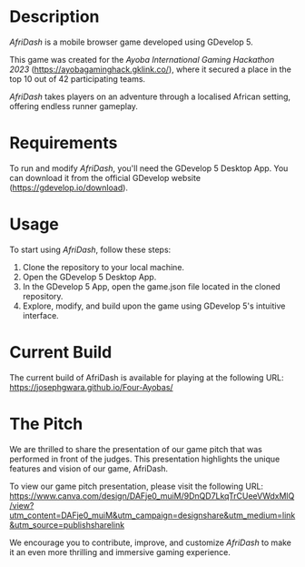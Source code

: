 # Description
_AfriDash_ is a mobile browser game developed using GDevelop 5. 

This game was created for the _Ayoba International Gaming Hackathon 2023_ (https://ayobagaminghack.gklink.co/), where it secured a place in the top 10 out of 42 participating teams. 

_AfriDash_ takes players on an adventure through a localised African setting, offering endless runner gameplay.

# Requirements
To run and modify _AfriDash_, you'll need the GDevelop 5 Desktop App. You can download it from the official GDevelop website (https://gdevelop.io/download).

# Usage
To start using _AfriDash_, follow these steps:

1. Clone the repository to your local machine.
2. Open the GDevelop 5 Desktop App.
3. In the GDevelop 5 App, open the game.json file located in the cloned repository.
4. Explore, modify, and build upon the game using GDevelop 5's intuitive interface.

# Current Build
The current build of AfriDash is available for playing at the following URL: https://josephgwara.github.io/Four-Ayobas/

# The Pitch
We are thrilled to share the presentation of our game pitch that was performed in front of the judges. This presentation highlights the unique features and vision of our game, AfriDash.

To view our game pitch presentation, please visit the following URL: https://www.canva.com/design/DAFje0_muiM/9DnQD7LkqTrCUeeVWdxMlQ/view?utm_content=DAFje0_muiM&utm_campaign=designshare&utm_medium=link&utm_source=publishsharelink


We encourage you to contribute, improve, and customize _AfriDash_ to make it an even more thrilling and immersive gaming experience.
